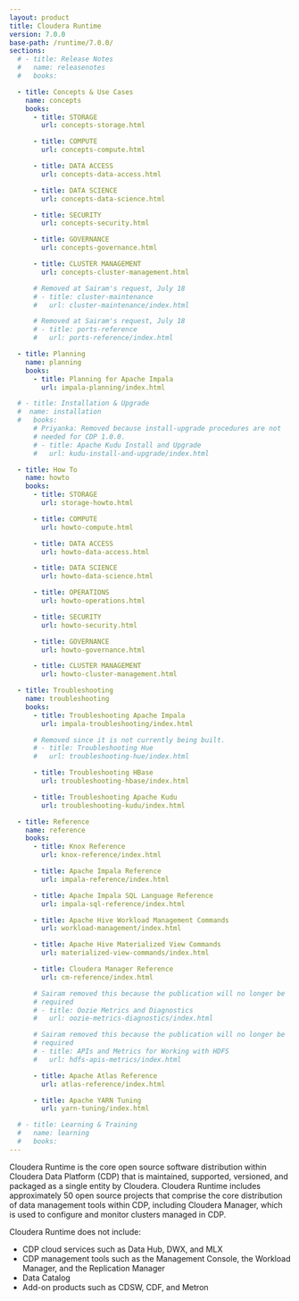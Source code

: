```yaml
---
layout: product
title: Cloudera Runtime
version: 7.0.0
base-path: /runtime/7.0.0/
sections:
  # - title: Release Notes
  #   name: releasenotes
  #   books:

  - title: Concepts & Use Cases
    name: concepts
    books:
      - title: STORAGE
        url: concepts-storage.html

      - title: COMPUTE
        url: concepts-compute.html

      - title: DATA ACCESS
        url: concepts-data-access.html

      - title: DATA SCIENCE
        url: concepts-data-science.html

      - title: SECURITY
        url: concepts-security.html

      - title: GOVERNANCE
        url: concepts-governance.html

      - title: CLUSTER MANAGEMENT
        url: concepts-cluster-management.html

      # Removed at Sairam's request, July 18
      # - title: cluster-maintenance
      #   url: cluster-maintenance/index.html

      # Removed at Sairam's request, July 18
      # - title: ports-reference
      #   url: ports-reference/index.html

  - title: Planning
    name: planning
    books:
      - title: Planning for Apache Impala
        url: impala-planning/index.html

  # - title: Installation & Upgrade
  #  name: installation
  #   books:
      # Priyanka: Removed because install-upgrade procedures are not
      # needed for CDP 1.0.0.
      # - title: Apache Kudu Install and Upgrade
      #   url: kudu-install-and-upgrade/index.html

  - title: How To
    name: howto
    books:
      - title: STORAGE
        url: storage-howto.html

      - title: COMPUTE
        url: howto-compute.html

      - title: DATA ACCESS
        url: howto-data-access.html

      - title: DATA SCIENCE
        url: howto-data-science.html

      - title: OPERATIONS
        url: howto-operations.html

      - title: SECURITY
        url: howto-security.html

      - title: GOVERNANCE
        url: howto-governance.html

      - title: CLUSTER MANAGEMENT
        url: howto-cluster-management.html

  - title: Troubleshooting
    name: troubleshooting
    books:
      - title: Troubleshooting Apache Impala
        url: impala-troubleshooting/index.html

      # Removed since it is not currently being built.
      # - title: Troubleshooting Hue
      #   url: troubleshooting-hue/index.html

      - title: Troubleshooting HBase
        url: troubleshooting-hbase/index.html

      - title: Troubleshooting Apache Kudu
        url: troubleshooting-kudu/index.html

  - title: Reference
    name: reference
    books:
      - title: Knox Reference
        url: knox-reference/index.html

      - title: Apache Impala Reference
        url: impala-reference/index.html

      - title: Apache Impala SQL Language Reference
        url: impala-sql-reference/index.html

      - title: Apache Hive Workload Management Commands
        url: workload-management/index.html

      - title: Apache Hive Materialized View Commands
        url: materialized-view-commands/index.html

      - title: Cloudera Manager Reference
        url: cm-reference/index.html

      # Sairam removed this because the publication will no longer be
      # required
      # - title: Oozie Metrics and Diagnostics
      #   url: oozie-metrics-diagnostics/index.html

      # Sairam removed this because the publication will no longer be
      # required
      # - title: APIs and Metrics for Working with HDFS
      #   url: hdfs-apis-metrics/index.html

      - title: Apache Atlas Reference
        url: atlas-reference/index.html

      - title: Apache YARN Tuning
        url: yarn-tuning/index.html

  # - title: Learning & Training
  #   name: learning
  #   books:
---
```

Cloudera Runtime is the core open source software distribution within
Cloudera Data Platform (CDP) that is maintained, supported, versioned,
and packaged as a single entity by Cloudera. Cloudera Runtime includes
approximately 50 open source projects that comprise the core
distribution of data management tools within CDP, including Cloudera
Manager, which is used to configure and monitor clusters managed in CDP.

Cloudera Runtime does not include:

* CDP cloud services such as Data Hub, DWX, and MLX
* CDP management tools such as the Management Console, the Workload
  Manager, and the Replication Manager
* Data Catalog
* Add-on products such as CDSW, CDF, and Metron
